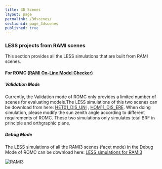 ```yaml
---
title: 3D Scenes
layout: page
permalink: /3dscenes/
sectionid: page_3dscenes
published: true
---
```


### LESS projects from RAMI scenes
This section provides all the LESS simulations that are built from RAMI scenes.
#### For ROMC ([RAMI On-Line Model Checker](http://romc.jrc.ec.europa.eu/WWW/PAGES/ROMC_Model/ROMC_Model_Menu.php))
##### Validation Mode
  Currently, the Validation mode of ROMC only provides a limited number of scenes for evaluating models.The LESS simulations of this two scenes can be download from here: [HET01_DIS_UNI](https://github.com/jianboqi/lessrt/releases/download/1.0/HET01_DIS_UNI.zip)  , [HOM11_DIS_ERE](https://github.com/jianboqi/lessrt/releases/download/1.0/HOM11_DIS_ERE.zip). 
  When doing simulation, please modify the sun zenith angle according to different requirements of ROMC. These two simulations only simulates total BRF in principle and orthgraphic plane.
##### Debug Mode
The LESS simulations of all the RAMI3 scenes (facet mode) in the Debug Mode of ROMC can be download here: [LESS simulations for RAMI3](https://github.com/jianboqi/lessrt/releases/download/1.0/ForRAMI3DebugModeSimulatons.zip)

![RAMI3](https://raw.githubusercontent.com/jianboqi/jianboqi.github.io/master/img/rami3.jpg)
 
